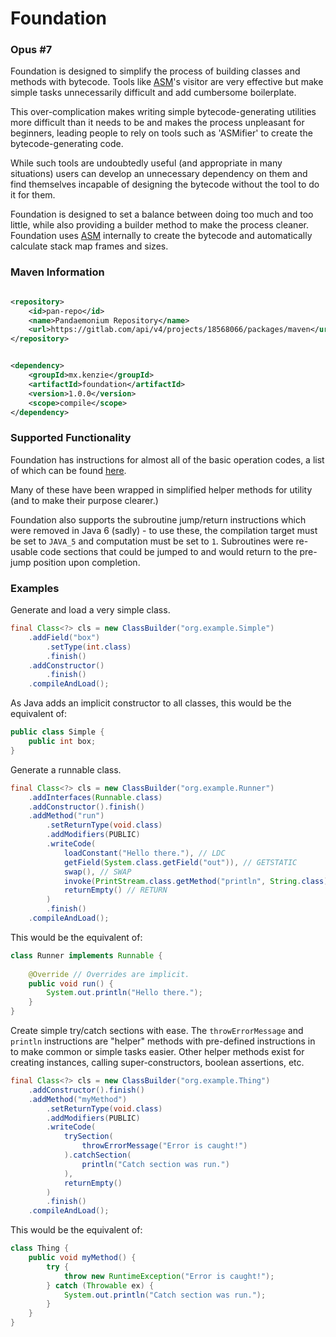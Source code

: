 Foundation
=====

### Opus #7

Foundation is designed to simplify the process of building classes and methods with bytecode.
Tools like [ASM](https://asm.ow2.io)'s visitor are very effective but make simple tasks unnecessarily difficult and add cumbersome boilerplate.

This over-complication makes writing simple bytecode-generating utilities more difficult than it needs to be and makes the process unpleasant for beginners, leading people to rely on tools such as 'ASMifier' to create the bytecode-generating code.

While such tools are undoubtedly useful (and appropriate in many situations) users can develop an unnecessary dependency on them and find themselves incapable of designing the bytecode without the tool to do it for them.

Foundation is designed to set a balance between doing too much and too little, while also providing a builder method to make the process cleaner.
Foundation uses [ASM](https://asm.ow2.io) internally to create the bytecode and automatically calculate stack map frames and sizes.

### Maven Information

```xml

<repository>
    <id>pan-repo</id>
    <name>Pandaemonium Repository</name>
    <url>https://gitlab.com/api/v4/projects/18568066/packages/maven</url>
</repository>
``` 

```xml

<dependency>
    <groupId>mx.kenzie</groupId>
    <artifactId>foundation</artifactId>
    <version>1.0.0</version>
    <scope>compile</scope>
</dependency>
```

### Supported Functionality

Foundation has instructions for almost all of the basic operation codes, a list of which can be found [here](https://docs.oracle.com/javase/specs/jvms/se8/html/jvms-6.html).

Many of these have been wrapped in simplified helper methods for utility (and to make their purpose clearer.)

Foundation also supports the subroutine jump/return instructions which were removed in Java 6 (sadly) - to use these, the compilation target must be set to `JAVA_5` and computation must be set to `1`. Subroutines were re-usable code sections that could be jumped to and would return to the pre-jump position upon completion.

### Examples

Generate and load a very simple class.
```java 
final Class<?> cls = new ClassBuilder("org.example.Simple")
    .addField("box")
        .setType(int.class)
        .finish()
    .addConstructor()
        .finish()
    .compileAndLoad();
 ```

As Java adds an implicit constructor to all classes, this would be the equivalent of:
```java
public class Simple {
    public int box;
}
```

Generate a runnable class.

```java 
final Class<?> cls = new ClassBuilder("org.example.Runner")
    .addInterfaces(Runnable.class)
    .addConstructor().finish()
    .addMethod("run")
        .setReturnType(void.class)
        .addModifiers(PUBLIC)
        .writeCode(
            loadConstant("Hello there."), // LDC
            getField(System.class.getField("out")), // GETSTATIC
            swap(), // SWAP
            invoke(PrintStream.class.getMethod("println", String.class)), // INVOKEVIRTUAL
            returnEmpty() // RETURN
        )
        .finish()
    .compileAndLoad();
```

This would be the equivalent of:
```java
class Runner implements Runnable {
    
    @Override // Overrides are implicit.
    public void run() {
        System.out.println("Hello there.");
    }
}
```

Create simple try/catch sections with ease.
The `throwErrorMessage` and `println` instructions are "helper" methods with pre-defined instructions in to make common or simple tasks easier. Other helper methods exist for creating instances, calling super-constructors, boolean assertions, etc.

```java 
final Class<?> cls = new ClassBuilder("org.example.Thing")
    .addConstructor().finish()
    .addMethod("myMethod")
        .setReturnType(void.class)
        .addModifiers(PUBLIC)
        .writeCode(
            trySection(
                throwErrorMessage("Error is caught!")
            ).catchSection(
                println("Catch section was run.")
            ),
            returnEmpty()
        )
        .finish()
    .compileAndLoad();
```

This would be the equivalent of:
```java
class Thing {
    public void myMethod() {
        try {
            throw new RuntimeException("Error is caught!");
        } catch (Throwable ex) {
            System.out.println("Catch section was run.");
        }
    }
}
```

